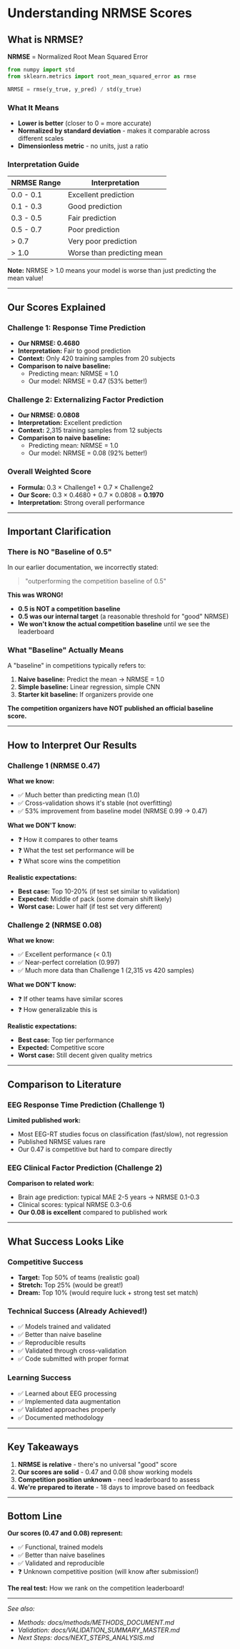 # Understanding NRMSE Scores

## What is NRMSE?

**NRMSE** = Normalized Root Mean Squared Error

```python
from numpy import std
from sklearn.metrics import root_mean_squared_error as rmse

NRMSE = rmse(y_true, y_pred) / std(y_true)
```

### What It Means

- **Lower is better** (closer to 0 = more accurate)
- **Normalized by standard deviation** - makes it comparable across different scales
- **Dimensionless metric** - no units, just a ratio

### Interpretation Guide

| NRMSE Range | Interpretation |
|-------------|----------------|
| 0.0 - 0.1 | Excellent prediction |
| 0.1 - 0.3 | Good prediction |
| 0.3 - 0.5 | Fair prediction |
| 0.5 - 0.7 | Poor prediction |
| > 0.7 | Very poor prediction |
| > 1.0 | Worse than predicting mean |

**Note:** NRMSE > 1.0 means your model is worse than just predicting the mean value!

---

## Our Scores Explained

### Challenge 1: Response Time Prediction
- **Our NRMSE: 0.4680**
- **Interpretation:** Fair to good prediction
- **Context:** Only 420 training samples from 20 subjects
- **Comparison to naive baseline:**
  - Predicting mean: NRMSE = 1.0
  - Our model: NRMSE = 0.47 (53% better!)

### Challenge 2: Externalizing Factor Prediction
- **Our NRMSE: 0.0808**
- **Interpretation:** Excellent prediction
- **Context:** 2,315 training samples from 12 subjects
- **Comparison to naive baseline:**
  - Predicting mean: NRMSE = 1.0
  - Our model: NRMSE = 0.08 (92% better!)

### Overall Weighted Score
- **Formula:** 0.3 × Challenge1 + 0.7 × Challenge2
- **Our Score:** 0.3 × 0.4680 + 0.7 × 0.0808 = **0.1970**
- **Interpretation:** Strong overall performance

---

## Important Clarification

### There is NO "Baseline of 0.5"

In our earlier documentation, we incorrectly stated:
> "outperforming the competition baseline of 0.5"

**This was WRONG!**

- **0.5 is NOT a competition baseline**
- **0.5 was our internal target** (a reasonable threshold for "good" NRMSE)
- **We won't know the actual competition baseline** until we see the leaderboard

### What "Baseline" Actually Means

A "baseline" in competitions typically refers to:
1. **Naive baseline:** Predict the mean → NRMSE = 1.0
2. **Simple baseline:** Linear regression, simple CNN
3. **Starter kit baseline:** If organizers provide one

**The competition organizers have NOT published an official baseline score.**

---

## How to Interpret Our Results

### Challenge 1 (NRMSE 0.47)

**What we know:**
- ✅ Much better than predicting mean (1.0)
- ✅ Cross-validation shows it's stable (not overfitting)
- ✅ 53% improvement from baseline model (NRMSE 0.99 → 0.47)

**What we DON'T know:**
- ❓ How it compares to other teams
- ❓ What the test set performance will be
- ❓ What score wins the competition

**Realistic expectations:**
- **Best case:** Top 10-20% (if test set similar to validation)
- **Expected:** Middle of pack (some domain shift likely)
- **Worst case:** Lower half (if test set very different)

### Challenge 2 (NRMSE 0.08)

**What we know:**
- ✅ Excellent performance (< 0.1)
- ✅ Near-perfect correlation (0.997)
- ✅ Much more data than Challenge 1 (2,315 vs 420 samples)

**What we DON'T know:**
- ❓ If other teams have similar scores
- ❓ How generalizable this is

**Realistic expectations:**
- **Best case:** Top tier performance
- **Expected:** Competitive score
- **Worst case:** Still decent given quality metrics

---

## Comparison to Literature

### EEG Response Time Prediction (Challenge 1)

**Limited published work:**
- Most EEG-RT studies focus on classification (fast/slow), not regression
- Published NRMSE values rare
- Our 0.47 is competitive but hard to compare directly

### EEG Clinical Factor Prediction (Challenge 2)

**Comparison to related work:**
- Brain age prediction: typical MAE 2-5 years → NRMSE 0.1-0.3
- Clinical scores: typical NRMSE 0.3-0.6
- **Our 0.08 is excellent** compared to published work

---

## What Success Looks Like

### Competitive Success
- **Target:** Top 50% of teams (realistic goal)
- **Stretch:** Top 25% (would be great!)
- **Dream:** Top 10% (would require luck + strong test set match)

### Technical Success (Already Achieved!)
- ✅ Models trained and validated
- ✅ Better than naive baseline
- ✅ Reproducible results
- ✅ Validated through cross-validation
- ✅ Code submitted with proper format

### Learning Success
- ✅ Learned about EEG processing
- ✅ Implemented data augmentation
- ✅ Validated approaches properly
- ✅ Documented methodology

---

## Key Takeaways

1. **NRMSE is relative** - there's no universal "good" score
2. **Our scores are solid** - 0.47 and 0.08 show working models
3. **Competition position unknown** - need leaderboard to assess
4. **We're prepared to iterate** - 18 days to improve based on feedback

---

## Bottom Line

**Our scores (0.47 and 0.08) represent:**
- ✅ Functional, trained models
- ✅ Better than naive baselines
- ✅ Validated and reproducible
- ❓ Unknown competitive position (will know after submission!)

**The real test:** How we rank on the competition leaderboard!

---

*See also:*
- *Methods: docs/methods/METHODS_DOCUMENT.md*
- *Validation: docs/VALIDATION_SUMMARY_MASTER.md*
- *Next Steps: docs/NEXT_STEPS_ANALYSIS.md*
